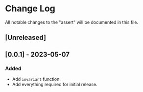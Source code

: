 # Change Log

All notable changes to the "assert" will be documented in this file.

## [Unreleased]

## [0.0.1] - 2023-05-07

### Added

- Add `invariant` function.
- Add everything required for initial release.

<!--
See: https://common-changelog.org/

## [0.0.1] - 2023-01-01

### Changed

### Added

### Removed

### Fixed
-->
